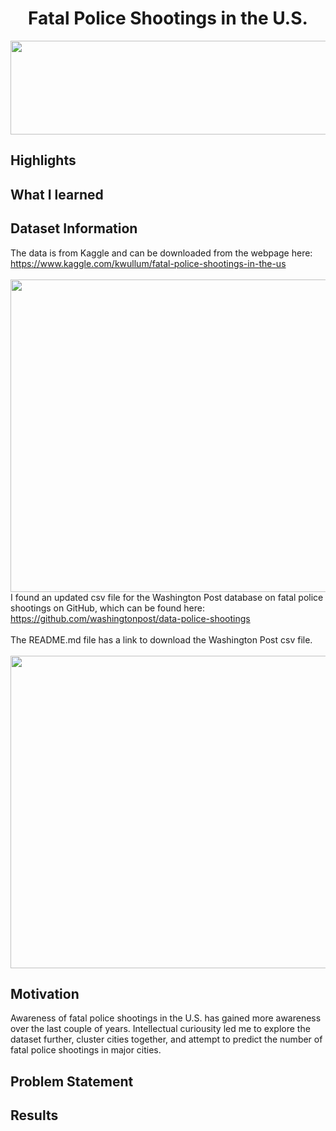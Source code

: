 <center><h1>Fatal Police Shootings in the U.S.</h1><img src='https://i.imgur.com/SQfyQ4z.png' height='150' width='900'></center>

## Highlights

## What I learned

## Dataset Information

The data is from Kaggle and can be downloaded from the webpage here:<br>
<a href="https://www.kaggle.com/kwullum/fatal-police-shootings-in-the-us">https://www.kaggle.com/kwullum/fatal-police-shootings-in-the-us</a>
<br><br>
<img src='https://i.imgur.com/HARHbvo.png' height='500' width='1000'>
<br>
I found an updated csv file for the Washington Post database on fatal police shootings on GitHub, which can be found here:
<a href="https://github.com/washingtonpost/data-police-shootings">https://github.com/washingtonpost/data-police-shootings</a>
<br><br>
The README.md file has a link to download the Washington Post csv file.
<br><br>
<img src='https://i.imgur.com/jJDPiLW.png' height='500' width='1000'>
<br>

## Motivation
Awareness of fatal police shootings in the U.S. has gained more awareness over the last couple of years.  Intellectual curiousity led me to explore the dataset further, cluster cities together, and attempt to predict the number of fatal police shootings in major cities.

## Problem Statement

## Results
